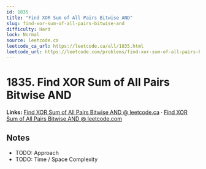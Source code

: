 ```yaml
--- 
id: 1835
title: "Find XOR Sum of All Pairs Bitwise AND"
slug: find-xor-sum-of-all-pairs-bitwise-and
difficulty: Hard
lock: Normal
source: leetcode.ca
leetcode_ca_url: https://leetcode.ca/all/1835.html
leetcode_url: https://leetcode.com/problems/find-xor-sum-of-all-pairs-bitwise-and/
---
```


# 1835. Find XOR Sum of All Pairs Bitwise AND

**Links:** [Find XOR Sum of All Pairs Bitwise AND @ leetcode.ca](https://leetcode.ca/all/1835.html) · [Find XOR Sum of All Pairs Bitwise AND @ leetcode.com](https://leetcode.com/problems/find-xor-sum-of-all-pairs-bitwise-and/)

## Notes
- TODO: Approach
- TODO: Time / Space Complexity
